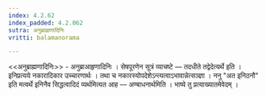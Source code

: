 ```yaml
---
index: 4.2.62
index_padded: 4.2.062
sutra: अनुब्राह्मणादिनिः
vritti: balamanorama

---
```

<<अनुब्राह्मणादिनिः>> - अनुब्राआहृणादिनिः । सेषपूरणेन सूत्रं व्याचष्टे — तदधीते तद्वेदेत्यर्थे इति । इनिप्रत्यये नकारादिकार उच्चारणार्थः । तथा च नकारस्योपदेशेऽन्त्यत्वाऽभावान्नेत्सञ्ज्ञा । ननु "अत इनिठनौ" इति मत्वर्थे इनिनैव सिद्धत्वादिदं व्यर्थमित्यत आह — अण्बाधनार्थमिति । भाष्ये तु प्रत्याख्यातमेवेदम् ।